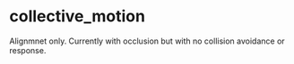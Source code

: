 # collective_motion

Alignmnet only.
Currently with occlusion but with no collision avoidance or response.

